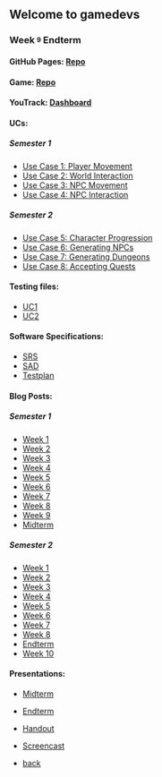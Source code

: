 ## Welcome to gamedevs

### Week <sup><sub>9</sub></sup> Endterm

#### GitHub Pages: [Repo](https://github.com/albgei/gamedevs/tree/gh-pages)
#### Game: [Repo](https://github.com/albgei/gamedevs/tree/main)
#### YouTrack: [Dashboard](https://dhbw-karlsruhe.myjetbrains.com/youtrack/dashboard?addwidget=%7B%22id%22%3A%22due-dates-calendar%22%2C%22directive%22%3A%22widget-custom%22%2C%22config%22%3A%7B%22created%22%3A%222021-11-11T10%3A34%3A22.541Z%22%2C%22customWidgetConfig%22%3A%7B%22search%22%3A%22%22%2C%22context%22%3A%7B%22shortName%22%3A%22ARTG%22%2C%22query%22%3A%22project%3A%20Art%2BGame%22%2C%22name%22%3A%22Art%2BGame%22%2C%22id%22%3A%220-62%22%2C%22%24type%22%3A%22Project%22%7D%2C%22title%22%3A%22%22%2C%22refreshPeriod%22%3A0%2C%22youTrack%22%3A%7B%22id%22%3A%2297a0c4c4-e627-426a-bf91-31f5df0cef27%22%2C%22homeUrl%22%3A%22https%3A%2F%2Fdhbw-karlsruhe.myjetbrains.com%2Fyoutrack%22%7D%2C%22scheduleField%22%3A%22Due%20Date%22%2C%22colorField%22%3A%22Priority%22%2C%22isDateAndTime%22%3Afalse%7D%7D%7D)


#### UCs:
##### Semester 1
- [Use Case 1: Player Movement](https://albgei.github.io/gamedevs/UCs/UC1_Player_Movement)
- [Use Case 2: World Interaction](https://albgei.github.io/gamedevs/UCs/UC2_World_Interaction)
- [Use Case 3: NPC Movement](https://albgei.github.io/gamedevs/UCs/UC3_NPC_Movement)
- [Use Case 4: NPC Interaction](https://albgei.github.io/gamedevs/UCs/UC4_NPC_Interaction)

##### Semester 2
- [Use Case 5: Character Progression](https://albgei.github.io/gamedevs/UCs/UC5_Character_Progression)
- [Use Case 6: Generating NPCs](https://albgei.github.io/gamedevs/UCs/UC6_Generating_NPCs)
- [Use Case 7: Generating Dungeons](https://albgei.github.io/gamedevs/UCs/UC7_Generating_Dungeons)
- [Use Case 8: Accepting Quests](https://albgei.github.io/gamedevs/UCs/UC8_Accepting_Quests)

#### Testing files:
- [UC1](https://albgei.github.io/gamedevs/UCs/UC1.feature)
- [UC2](https://albgei.github.io/gamedevs/UCs/UC2.feature)

#### Software Specifications:
- [SRS](https://albgei.github.io/gamedevs/SRS)
- [SAD](https://albgei.github.io/gamedevs/SAD)
- [Testplan](https://albgei.github.io/gamedevs/testplan)

#### Blog Posts:

##### Semester 1
- [Week 1](https://albgei.github.io/gamedevs/blog-2021-10-07)
- [Week 2](https://albgei.github.io/gamedevs/blog-2021-10-14)
- [Week 3](https://albgei.github.io/gamedevs/blog-2021-10-21)
- [Week 4](https://albgei.github.io/gamedevs/blog-2021-10-28)
- [Week 5](https://albgei.github.io/gamedevs/blog-2021-11-04)
- [Week 6](https://albgei.github.io/gamedevs/blog-2021-11-11)
- [Week 7](https://albgei.github.io/gamedevs/blog-2021-11-18)
- [Week 8](https://albgei.github.io/gamedevs/blog-2021-11-25)
- [Week 9](https://albgei.github.io/gamedevs/blog-2021-12-02)
- [Midterm](https://albgei.github.io/gamedevs/blog-2021-12-09)

##### Semester 2
- [Week 1](https://albgei.github.io/gamedevs/blog-2022-04-07)
- [Week 2](https://albgei.github.io/gamedevs/blog-2022-04-14)
- [Week 3](https://albgei.github.io/gamedevs/blog-2022-04-21)
- [Week 4](https://albgei.github.io/gamedevs/blog-2022-04-28)
- [Week 5](https://albgei.github.io/gamedevs/blog-2022-05-05)
- [Week 6](https://albgei.github.io/gamedevs/blog-2022-05-12)
- [Week 7](https://albgei.github.io/gamedevs/blog-2022-05-19)
- [Week 8](https://albgei.github.io/gamedevs/blog-2022-06-02)
- [Endterm](https://albgei.github.io/gamedevs/blog-2022-06-16)
- [Week 10](https://albgei.github.io/gamedevs/blog-2022-06-30)

#### Presentations:
- [Midterm](https://albgei.github.io/gamedevs/A+G%20Presentation%20Midterm.pptx)
- [Endterm](https://albgei.github.io/gamedevs/A+G%20Presentation%20Endterm.pptx)
- [Handout](https://albgei.github.io/gamedevs/Handout_ArtGame.pdf)
- [Screencast](https://albgei.github.io/gamedevs/Screencast%20Midterm%20Art+Game.mp4)



- [back](https://albgei.github.io/gamedevs/index)

<script src="https://utteranc.es/client.js"
        repo="albgei/gamedevs"
        issue-term="pathname"
        label="commentary_"
        theme="github-dark"
        crossorigin="anonymous"
        async>
